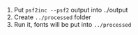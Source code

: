 1. Put `psf2inc --psf2` output into ../output
2. Create `../processed` folder
3. Run it, fonts will be put into `../processed`
